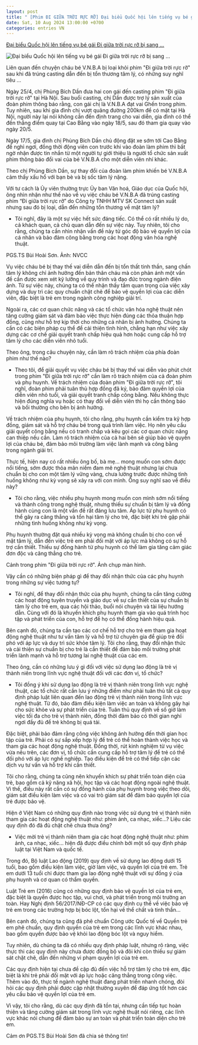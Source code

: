 ```yaml
---
layout: post
title: " [Phim ĐI GIỮA TRỜI RỰC RỠ] Đại biểu Quốc hội lên tiếng vụ bé gái Đi giữa trời rực rỡ bị sang ..."
date: Sat, 10 Aug 2024 13:00:00 +0700
categories: entries VN
---
```

[Đại biểu Quốc hội lên tiếng vụ bé gái Đi giữa trời rực rỡ bị sang ...](https://danviet.vn/dai-bieu-quoc-hoi-len-tieng-vu-be-gai-di-giua-troi-ruc-ro-bi-sang-chan-tam-ly-khi-bi-loai-khoi-phim-20240809143149851.htm)

![Đại biểu Quốc hội lên tiếng vụ bé gái Đi giữa trời rực rỡ bị sang ...](https://danviet.mediacdn.vn/zoom/600_315/296231569849192448/2024/8/9/di-giua-troi-ruc-ro-17231877874411868677388-73-0-1636-2500-crop-1723188491648889250697.jpg)

Liên quan đến chuyện cháu bé V.N.B.A bị loại khỏi phim "Đi giữa trời rực rỡ" sau khi đã trúng casting dẫn đến bị tổn thương tâm lý, có những suy nghĩ tiêu ...

Ngày 25/4, chị Phùng Bích Dần đưa hai con gái đến casting phim "Đi giữa trời rực rỡ" tại Hà Nội. Sau buổi casting, chị Dần được trợ lý sản xuất của đoàn phim thông báo rằng, con gái chị là V.N.B.A đạt vai Ghến trong phim. Tuy nhiên, sau khi gia đình chị vượt quãng đường 200km để có mặt tại Hà Nội, người này lại nói không cần đến định trang cho vai diễn, gia đình có thể đến thẳng điểm quay tại Cao Bằng vào ngày 18/5, sau đó tham gia quay vào ngày 20/5.

Ngày 17/5, gia đình chị Phùng Bích Dần chủ động đặt xe sớm tới Cao Bằng để nghỉ ngơi, đồng thời động viên con trước khi vào đoàn làm phim thì bất ngờ nhận được tin nhắn từ một người tự giới thiệu là người tổ chức sản xuất phim thông báo đổi vai của bé V.N.B.A cho một diễn viên nhí khác.

Theo chị Phùng Bích Dần, sự thay đổi của đoàn làm phim khiến bé V.N.B.A cảm thấy xấu hổ với bạn bè và bị sốc tâm lý nặng.

Với tư cách là Ủy viên thường trực Ủy ban Văn hoá, Giáo dục của Quốc hội, ông nhìn nhận như thế nào về vụ việc cháu bé V.N.B.A đã trúng casting phim “Đi giữa trời rực rỡ” do Công ty TNHH MTV SK Connect sản xuất nhưng sau đó bị loại, dẫn đến những tổn thương về mặt tâm lý?

- Tôi nghĩ, đây là một sự việc hết sức đáng tiếc. Có thể có rất nhiều lý do, cả khách quan, cả chủ quan dẫn đến sự việc này. Tuy nhiên, tôi cho rằng, chúng ta cần nhìn nhận vấn đề này từ góc độ bảo vệ quyền lợi của cá nhân và bảo đảm công bằng trong các hoạt động văn hóa nghệ thuật.

PGS.TS Bùi Hoài Sơn. Ảnh: NVCC

Vụ việc cháu bé bị thay thế vai diễn dẫn đến bị tổn thất tinh thần, sang chấn tâm lý không chỉ ảnh hưởng đến bản thân cháu mà còn phản ánh một vấn đề cần được xem xét kỹ lưỡng về quy trình và đạo đức trong ngành điện ảnh. Từ sự việc này, chúng ta có thể nhận thấy tầm quan trọng của việc xây dựng và duy trì các quy chuẩn chặt chẽ để bảo vệ quyền lợi của các diễn viên, đặc biệt là trẻ em trong ngành công nghiệp giải trí.

Ngoài ra, các cơ quan chức năng và các tổ chức văn hóa nghệ thuật nên tăng cường giám sát và đảm bảo việc thực hiện đúng các thỏa thuận hợp đồng, cũng như hỗ trợ kịp thời cho những cá nhân bị ảnh hưởng. Chúng ta cần có các biện pháp cụ thể để cải thiện tình hình, chẳng hạn như việc xây dựng các cơ chế giải quyết tranh chấp hiệu quả hơn hoặc cung cấp hỗ trợ tâm lý cho các diễn viên nhỏ tuổi.

Theo ông, trong câu chuyện này, cần làm rõ trách nhiệm của phía đoàn phim như thế nào?

- Theo tôi, để giải quyết vụ việc cháu bé bị thay thế vai diễn vào phút chót trong phim "Đi giữa trời rực rỡ" cần làm rõ trách nhiệm của cả đoàn phim và phụ huynh. Về trách nhiệm của đoàn phim "Đi giữa trời rực rỡ", tôi nghĩ, đoàn phim phải tuân thủ hợp đồng đã ký, bảo đảm quyền lợi của diễn viên nhỏ tuổi, và giải quyết tranh chấp công bằng. Nếu không thực hiện đúng nghĩa vụ hoặc có thay đổi về diễn viên thì họ cần thông báo và bồi thường cho bên bị ảnh hưởng.

Về trách nhiệm của phụ huynh, tôi cho rằng, phụ huynh cần kiểm tra kỹ hợp đồng, giám sát và hỗ trợ cháu bé trong quá trình làm việc. Họ nên yêu cầu giải quyết công bằng nếu có tranh chấp và kêu gọi các cơ quan chức năng can thiệp nếu cần. Làm rõ trách nhiệm của cả hai bên sẽ giúp bảo vệ quyền lợi của cháu bé, đảm bảo môi trường làm việc lành mạnh và công bằng trong ngành giải trí.

Thực tế, hiện nay có rất nhiều ông bố, bà mẹ… mong muốn con sớm được nổi tiếng, sớm được thỏa mãn niềm đam mê nghệ thuật nhưng lại chưa chuẩn bị cho con một tâm lý vững vàng, chưa lường trước được những tình huống không như kỳ vọng sẽ xảy ra với con mình. Ông suy nghĩ sao về điều này?

- Tôi cho rằng, việc nhiều phụ huynh mong muốn con mình sớm nổi tiếng và thành công trong nghệ thuật, nhưng thiếu sự chuẩn bị tâm lý và đồng hành cùng con là một vấn đề rất đáng lưu tâm. Áp lực từ phụ huynh có thể gây ra căng thẳng và tổn hại tâm lý cho trẻ, đặc biệt khi trẻ gặp phải những tình huống không như kỳ vọng.

Phụ huynh thường đặt quá nhiều kỳ vọng mà không chuẩn bị cho con về mặt tâm lý, dẫn đến việc trẻ em phải đối mặt với áp lực mà không có sự hỗ trợ cần thiết. Thiếu sự đồng hành từ phụ huynh có thể làm gia tăng cảm giác đơn độc và căng thẳng cho trẻ.

Cảnh trong phim "Đi giữa trời rực rỡ". Ảnh chụp màn hình.

Vậy cần có những biện pháp gì để thay đổi nhận thức của các phụ huynh trong những sự việc tương tự?

- Tôi nghĩ, để thay đổi nhận thức của phụ huynh, chúng ta cần tăng cường các hoạt động tuyên truyền và giáo dục về sự cần thiết của sự chuẩn bị tâm lý cho trẻ em, qua các hội thảo, buổi nói chuyện và tài liệu hướng dẫn. Cùng với đó là khuyến khích phụ huynh tham gia vào quá trình học tập và phát triển của con, hỗ trợ để họ có thể đồng hành hiệu quả.

Bên cạnh đó, chúng ta cần tạo các cơ chế hỗ trợ cho trẻ em tham gia hoạt động nghệ thuật như tư vấn tâm lý và hỗ trợ từ chuyên gia để giúp trẻ đối phó với áp lực và duy trì sức khỏe tâm lý. Tôi cho rằng, thay đổi nhận thức và cải thiện sự chuẩn bị cho trẻ là cần thiết để đảm bảo môi trường phát triển lành mạnh và hỗ trợ tương lai nghệ thuật của các em.

Theo ông, cần có những lưu ý gì đối với việc sử dụng lao động là trẻ vị thành niên trong lĩnh vực nghệ thuật đối với các đơn vị, tổ chức?

- Tôi đồng ý khi sử dụng lao động là trẻ vị thành niên trong lĩnh vực nghệ thuật, các tổ chức rất cần lưu ý những điểm như phải tuân thủ tất cả quy định pháp luật liên quan đến lao động trẻ vị thành niên trong lĩnh vực nghệ thuật. Từ đó, bảo đảm điều kiện làm việc an toàn và không gây hại cho sức khỏe và sự phát triển của trẻ. Tuân thủ quy định về số giờ làm việc tối đa cho trẻ vị thành niên, đồng thời đảm bảo có thời gian nghỉ ngơi đầy đủ để trẻ không bị quá tải.

Đặc biệt, phải bảo đảm rằng công việc không ảnh hưởng đến thời gian học tập của trẻ. Phải có sự sắp xếp hợp lý để trẻ có thể hoàn thành việc học và tham gia các hoạt động nghệ thuật. Đồng thời, rút kinh nghiệm từ vụ việc vừa nêu trên, các đơn vị, tổ chức cần cung cấp hỗ trợ tâm lý để trẻ có thể đối phó với áp lực nghề nghiệp. Tạo điều kiện để trẻ có thể tiếp cận các dịch vụ tư vấn và hỗ trợ khi cần thiết.

Tôi cho rằng, chúng ta cũng nên khuyến khích sự phát triển toàn diện của trẻ, bao gồm cả kỹ năng xã hội, học tập và các hoạt động ngoài nghệ thuật. Vì thế, điều này rất cần có sự đồng hành của phụ huynh trong việc theo dõi, giám sát điều kiện làm việc và có vai trò giám sát để đảm bảo quyền lợi của trẻ được bảo vệ.

Hiện ở Việt Nam có những quy định nào trong việc sử dụng trẻ vị thành niên tham gia các hoạt động nghệ thuật như: phim ảnh, ca nhạc, xiếc…? Liệu các quy định đó đã đủ chặt chẽ chưa thưa ông?

- Việc mời trẻ vị thành niên tham gia các hoạt động nghệ thuật như: phim ảnh, ca nhạc, xiếc… hiện đã được điều chỉnh bởi một số quy định pháp luật tại Việt Nam và quốc tế.

Trong đó, Bộ luật Lao động (2019) quy định về sử dụng lao động dưới 15 tuổi, bao gồm điều kiện làm việc, giờ làm việc, và quyền lợi của trẻ em. Trẻ em dưới 13 tuổi chỉ được tham gia lao động nghệ thuật với sự đồng ý của phụ huynh và cơ quan có thẩm quyền.

Luật Trẻ em (2016) cũng có những quy định bảo vệ quyền lợi của trẻ em, đặc biệt là quyền được học tập, vui chơi, và phát triển trong môi trường an toàn. Hay Nghị định 56/2017/NĐ-CP có các quy định cụ thể về việc bảo vệ trẻ em trong các trường hợp bị bóc lột, tổn hại về thể chất và tinh thần...

Bên cạnh đó, chúng ta cũng đã phê chuẩn Công ước Quốc tế về Quyền trẻ em phê chuẩn, quy định quyền của trẻ em trong các lĩnh vực khác nhau, bao gồm quyền được bảo vệ khỏi lao động bóc lột và nguy hiểm.

Tuy nhiên, dù chúng ta đã có nhiều quy định pháp luật, nhưng rõ ràng, việc thực thi các quy định này chưa được đồng bộ và đôi khi còn thiếu sự giám sát chặt chẽ, dẫn đến những vi phạm quyền lợi của trẻ em.

Các quy định hiện tại chưa đề cập đủ đến việc hỗ trợ tâm lý cho trẻ em, đặc biệt là khi trẻ phải đối mặt với áp lực hoặc căng thẳng trong công việc. Thêm vào đó, thực tế ngành nghệ thuật đang phát triển nhanh chóng, đòi hỏi các quy định phải được cập nhật thường xuyên để đáp ứng tốt hơn các yêu cầu bảo vệ quyền lợi của trẻ em.

Vì vậy, tôi cho rằng, dù các quy định đã tồn tại, nhưng cần tiếp tục hoàn thiện và tăng cường giám sát trong lĩnh vực nghệ thuật nói riêng, các lĩnh vực khác nói chung để đảm bảo sự an toàn và phát triển toàn diện cho trẻ em.

Cảm ơn PGS.TS Bùi Hoài Sơn đã chia sẻ thông tin!

